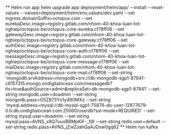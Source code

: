 ** Helm run app
helm upgrade app deployment/helm/app/ --install --reset-values --values=deployment/helm/env_values/dev.yaml --set ingress.domainSuffix=octopus.com --set eurekaDesc.image=registry.gitlab.com/nhom-40-khoa-luan-tot-nghiep/octopus-be/octopus-core-eureka:cf78ff06 --set gatewayDesc.image=registry.gitlab.com/nhom-40-khoa-luan-tot-nghiep/octopus-be/octopus-core-gateway:cf78ff06 --set authDesc.image=registry.gitlab.com/nhom-40-khoa-luan-tot-nghiep/octopus-be/octopus-core-auth:cf78ff06 --set messageDesc.image=registry.gitlab.com/nhom-40-khoa-luan-tot-nghiep/octopus-be/octopus-core-message:cf78ff06 --set mailDesc.image=registry.gitlab.com/nhom-40-khoa-luan-tot-nghiep/octopus-be/octopus-core-mail:cf78ff06 --set-string 'mongodb.srvAddress=mongodb+srv://db-mongodb-sgp1-87841-c6157315.mongo.ondigitalocean.com/messagedb?tls=true&authSource=admin&replicaSet=db-mongodb-sgp1-87841' --set-string mongodb.user=doadmin --set-string mongodb.pass=O5Z873Yx1y490MXz --set-string 'mysql.address=mysql://db-mysql-sgp1-75876-do-user-12877679-0.b.db.ondigitalocean.com:25060/userdb?ssl-mode=REQUIRED' --set-string mysql.user=doadmin --set-string mysql.pass=AVNS_x8Q7uuoBBMpKiF-\_fj9 --set-string redis.user=default --set-string redis.pass=AVNS_jZwZJahQaAJDsw0gq62
** Helm run kafka
